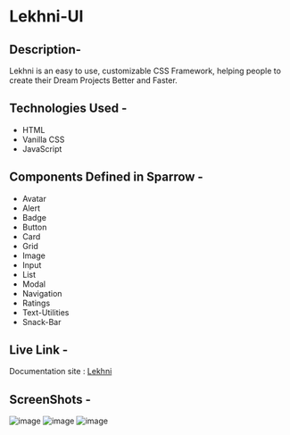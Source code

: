 # Lekhni-UI 

## Description- 
Lekhni is an easy to use, customizable CSS Framework, helping people to create their Dream Projects Better and Faster. 

## Technologies Used - 
- HTML
- Vanilla CSS
- JavaScript

## Components Defined in Sparrow - 
- Avatar
- Alert
- Badge
- Button
- Card
- Grid
- Image
- Input
- List
- Modal
- Navigation
- Ratings
- Text-Utilities
- Snack-Bar

## Live Link - 
Documentation site : [Lekhni](https://lekhni.netlify.app)

## ScreenShots - 

![image](https://user-images.githubusercontent.com/23723159/152981606-e43e7d59-40c6-4cb7-803d-a8fdca86898f.png)
![image](https://user-images.githubusercontent.com/23723159/152981874-f0d9d8f2-d446-42e5-a2cd-d7f5989e9119.png)
![image](https://user-images.githubusercontent.com/23723159/152981920-b34147ce-ba4d-4992-bf4e-ea0740c6bd7d.png)


